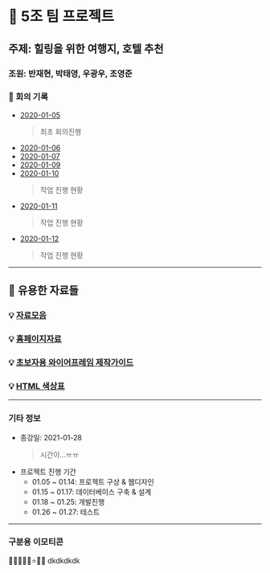 # 🥕 5조 팀 프로젝트

## 주제: 힐링을 위한 여행지, 호텔 추천

### 조원: 반재현, 박태영, 우광우, 조영준

### 🚀 회의 기록

- [2020-01-05](Project_Record/01_05.md)
  > 최초 회의진행
- [2020-01-06](Project_Record/01_06.md)
- [2020-01-07](Project_Record/01_07.md)
- [2020-01-09](Project_Record/01_09.md)
- [2020-01-10](Project_Record/01_10.md)
  > 작업 진행 현황
- [2020-01-11](Project_Record/01_11.md)
  > 작업 진행 현황
- [2020-01-12](Project_Record/01_12.md)
  > 작업 진행 현황

---

## 🌈 유용한 자료들

### 💡 [자료모음](Repository/자료모음.md)

### 💡 [홈페이지자료](Repository/홈페이지자료.md)

### 💡 [초보자용 와이어프레임 제작가이드](https://webdesign.tutsplus.com/ko/articles/a-beginners-guide-to-wireframing--webdesign-7399)

### 💡 [HTML 색상표](https://wepplication.github.io/tools/colorPicker/)

---

### 기타 정보

- 종강일: 2021-01-28
  > 시간이...ㅠㅠ
- 프로젝트 진행 기간
  - 01.05 ~ 01.14: 프로젝트 구상 & 웹디자인
  - 01.15 ~ 01.17: 데이터베이스 구축 & 설계
  - 01.18 ~ 01.25: 개발진행
  - 01.26 ~ 01.27: 테스트

---

### 구분용 이모티콘

🔎✅🥕🍥💡⭐🌈🚀
dkdkdkdk
